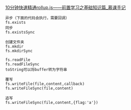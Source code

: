 [10分钟快速精通rollup.js——前置学习之基础知识篇\_慕课手记](https://www.imooc.com/article/264075)

```
异步（下面的代码会执行，需要回调）
fs.exists
同步
fs.existsSync

创建文件夹
fs.mkdir
fs.mkdirSync

fs.readFile
fs.readFileSync
toString可以将buffer转为字符串

覆写
fs.writeFile(file,content,callback)
fs.writeFileSync(file,content)

追写
fs.writeFileSync(file,content,{flag:'a'})
```
